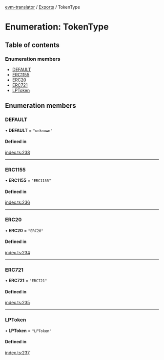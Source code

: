 [evm-translator](../README.md) / [Exports](../modules.md) / TokenType

# Enumeration: TokenType

## Table of contents

### Enumeration members

- [DEFAULT](TokenType.md#default)
- [ERC1155](TokenType.md#erc1155)
- [ERC20](TokenType.md#erc20)
- [ERC721](TokenType.md#erc721)
- [LPToken](TokenType.md#lptoken)

## Enumeration members

### DEFAULT

• **DEFAULT** = `"unknown"`

#### Defined in

[index.ts:238](https://github.com/the-metagame/evm-translator/blob/65324cd/src/interfaces/index.ts#L238)

___

### ERC1155

• **ERC1155** = `"ERC1155"`

#### Defined in

[index.ts:236](https://github.com/the-metagame/evm-translator/blob/65324cd/src/interfaces/index.ts#L236)

___

### ERC20

• **ERC20** = `"ERC20"`

#### Defined in

[index.ts:234](https://github.com/the-metagame/evm-translator/blob/65324cd/src/interfaces/index.ts#L234)

___

### ERC721

• **ERC721** = `"ERC721"`

#### Defined in

[index.ts:235](https://github.com/the-metagame/evm-translator/blob/65324cd/src/interfaces/index.ts#L235)

___

### LPToken

• **LPToken** = `"LPToken"`

#### Defined in

[index.ts:237](https://github.com/the-metagame/evm-translator/blob/65324cd/src/interfaces/index.ts#L237)

